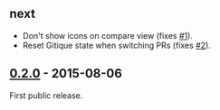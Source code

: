 ## next

* Don't show icons on compare view (fixes [#1][1]).
* Reset Gitique state when switching PRs (fixes [#2][2]).

## [0.2.0][0.2.0] - 2015-08-06

First public release.

[1]: https://github.com/smcgivern/gitique/issues/1
[2]: https://github.com/smcgivern/gitique/issues/2
[0.2.0]: https://github.com/smcgivern/gitique/compare/v0.1.0...v0.2.0
